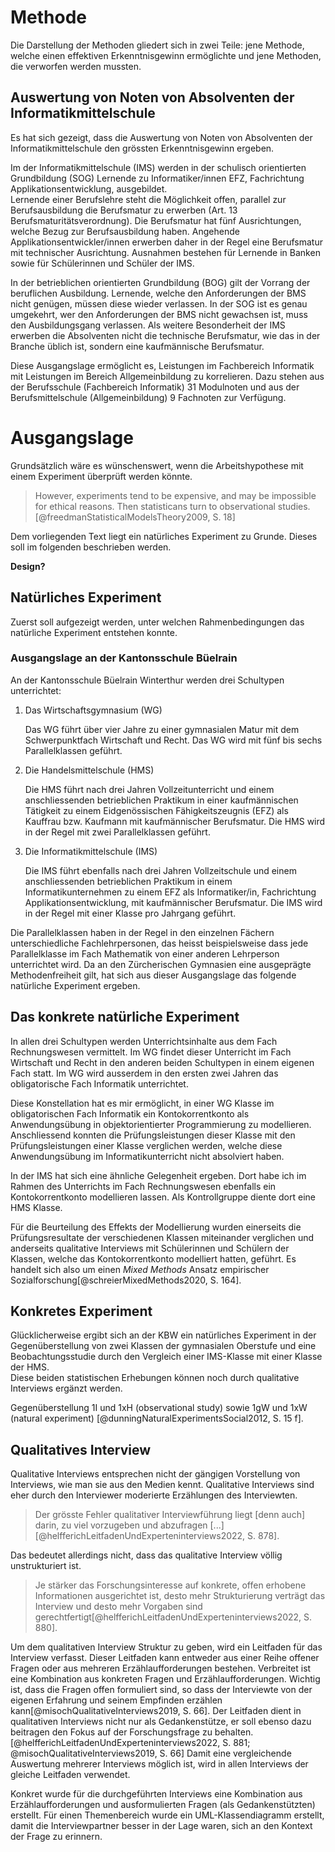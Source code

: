 # Methode

Die Darstellung der Methoden gliedert sich in zwei Teile: jene Methode,
welche einen effektiven Erkenntnisgewinn ermöglichte und jene Methoden,
die verworfen werden mussten.

## Auswertung von Noten von Absolventen der Informatikmittelschule

Es hat sich gezeigt, dass die Auswertung von Noten von Absolventen der
Informatikmittelschule den grössten Erkenntnisgewinn ergeben.

Im der Informatikmittelschule (IMS) werden in der schulisch
orientierten Grundbildung (SOG) Lernende zu
Informatiker/innen EFZ, Fachrichtung Applikationsentwicklung,
ausgebildet.  
Lernende einer Berufslehre steht die Möglichkeit offen, parallel zur
Berufsausbildung die Berufsmatur zu erwerben (Art. 13
Berufsmaturitätsverordnung). Die Berufsmatur hat fünf Ausrichtungen,
welche Bezug zur Berufsausbildung haben. Angehende
Applikationsentwickler/innen erwerben daher in der Regel eine
Berufsmatur mit technischer Ausrichtung. Ausnahmen bestehen für Lernende
in Banken sowie für Schülerinnen und Schüler der IMS.

In der betrieblichen orientierten Grundbildung (BOG) gilt der Vorrang
der beruflichen Ausbildung. Lernende, welche den Anforderungen der BMS
nicht genügen, müssen diese wieder verlassen. In der SOG ist es genau
umgekehrt, wer den Anforderungen der BMS nicht gewachsen ist, muss den
Ausbildungsgang verlassen. Als weitere Besonderheit der IMS erwerben die
Absolventen nicht die technische Berufsmatur, wie das in der Branche
üblich ist, sondern eine kaufmännische Berufsmatur.

Diese Ausgangslage
ermöglicht es, Leistungen im Fachbereich Informatik mit Leistungen im
Bereich Allgemeinbildung zu korrelieren. Dazu stehen aus der
Berufsschule (Fachbereich Informatik) 31 Modulnoten und aus der
Berufsmittelschule (Allgemeinbildung) 9 Fachnoten zur Verfügung.

# Ausgangslage

Grundsätzlich wäre es wünschenswert, wenn die Arbeitshypothese mit einem
Experiment überprüft werden könnte.

>However, experiments tend to be expensive, and may be impossible for
>ethical reasons. Then statisticans turn to observational
>studies.[@freedmanStatisticalModelsTheory2009, S. 18]

Dem vorliegenden Text liegt ein natürliches Experiment zu Grunde. Dieses
soll im folgenden beschrieben werden.

**Design?**

## Natürliches Experiment

Zuerst soll aufgezeigt werden, unter welchen Rahmenbedingungen das
natürliche Experiment entstehen konnte.

### Ausgangslage an der Kantonsschule Büelrain

An der Kantonsschule Büelrain Winterthur werden drei Schultypen
unterrichtet:

1. Das Wirtschaftsgymnasium (WG)
   
   Das WG führt über vier Jahre zu einer gymnasialen
   Matur mit dem Schwerpunktfach Wirtschaft und Recht. Das WG wird mit
   fünf bis sechs Parallelklassen geführt.

2. Die Handelsmittelschule (HMS)
   
   Die HMS führt nach drei Jahren Vollzeitunterricht und
   einem anschliessenden betrieblichen Praktikum in einer kaufmännischen
   Tätigkeit zu einem Eidgenössischen Fähigkeitszeugnis (EFZ) als
   Kauffrau bzw. Kaufmann mit kaufmännischer Berufsmatur. Die HMS wird
   in der Regel mit zwei Parallelklassen geführt.

3. Die Informatikmittelschule (IMS)
   
   Die IMS führt ebenfalls nach drei Jahren Vollzeitschule und einem
   anschliessenden betrieblichen Praktikum in einem
   Informatikunternehmen zu einem EFZ als Informatiker/in, Fachrichtung
   Applikationsentwicklung, mit kaufmännischer Berufsmatur. Die IMS wird
   in der Regel mit einer Klasse pro Jahrgang geführt.

Die Parallelklassen haben in der Regel in den einzelnen Fächern
unterschiedliche Fachlehrpersonen, das heisst beispielsweise dass jede
Parallelklasse im Fach Mathematik von einer anderen Lehrperson
unterrichtet wird. Da an den Zürcherischen Gymnasien eine ausgeprägte
Methodenfreiheit gilt, hat sich aus dieser Ausgangslage das folgende
natürliche Experiment ergeben.

## Das konkrete natürliche Experiment

In allen drei Schultypen werden Unterrichtsinhalte aus dem Fach
Rechnungswesen vermittelt. Im WG findet dieser Unterricht im Fach
Wirtschaft und Recht in den anderen beiden Schultypen in einem eigenen
Fach statt. Im WG wird ausserdem in den ersten zwei Jahren das
obligatorische Fach Informatik unterrichtet.

Diese Konstellation hat es mir ermöglicht, in einer WG Klasse im
obligatorischen Fach Informatik ein Kontokorrentkonto als
Anwendungsübung in objektorientierter Programmierung zu modellieren.
Anschliessend konnten die Prüfungsleistungen dieser Klasse mit den
Prüfungsleistungen einer Klasse verglichen werden, welche diese
Anwendungsübung im Informatikunterricht nicht absolviert haben.

In der IMS hat sich eine ähnliche Gelegenheit ergeben. Dort habe ich im
Rahmen des Unterrichts im Fach Rechnungswesen ebenfalls ein
Kontokorrentkonto modellieren lassen. Als Kontrollgruppe diente dort
eine HMS Klasse.

Für die Beurteilung des Effekts der Modellierung wurden einerseits die
Prüfungsresultate der verschiedenen Klassen miteinander verglichen und
anderseits qualitative Interviews mit Schülerinnen und Schülern der
Klassen, welche das Kontokorrentkonto modelliert hatten, geführt. Es
handelt sich also um einen *Mixed Methods* Ansatz empirischer
Sozialforschung[@schreierMixedMethods2020, S. 164].


## Konkretes Experiment

Glücklicherweise ergibt sich an der KBW ein natürliches Experiment in
der Gegenüberstellung von zwei Klassen der gymnasialen Oberstufe und
eine Beobachtungsstudie durch den Vergleich einer IMS-Klasse mit einer
Klasse der HMS.  
Diese beiden statistischen Erhebungen können noch durch qualitative
Interviews ergänzt werden.

Gegenüberstellung 1I und 1xH (observational study) sowie
1gW und 1xW (natural experiment) [@dunningNaturalExperimentsSocial2012,
S. 15 f].

## Qualitatives Interview

Qualitative Interviews entsprechen nicht der gängigen Vorstellung von
Interviews, wie man sie aus den Medien kennt. Qualitative Interviews
sind eher durch den Interviewer moderierte Erzählungen des Interviewten.  

>Der grösste Fehler qualitativer Interviewführung liegt [denn auch]
>darin, zu viel vorzugeben und abzufragen
>[...][@helfferichLeitfadenUndExperteninterviews2022, S. 878].

Das bedeutet allerdings nicht, dass das qualitative Interview völlig
unstrukturiert ist.

>Je stärker das Forschungsinteresse auf konkrete, offen erhobene
>Informationen ausgerichtet ist, desto mehr Strukturierung verträgt das
>Interview und desto mehr Vorgaben sind
>gerechtfertigt[@helfferichLeitfadenUndExperteninterviews2022, S. 880]. 

Um dem qualitativen Interview Struktur zu geben, wird ein Leitfaden für
das Interview verfasst. Dieser Leitfaden kann entweder aus einer Reihe
offener Fragen oder aus mehreren Erzählaufforderungen bestehen.
Verbreitet ist eine Kombination aus konkreten Fragen und
Erzählaufforderungen. Wichtig ist, dass die Fragen offen formuliert
sind, so dass der Interviewte von der eigenen Erfahrung und seinem
Empfinden erzählen kann[@misochQualitativeInterviews2019, S. 66].
Der Leitfaden dient in qualitativen Interviews nicht nur als
Gedankenstütze, er soll ebenso dazu beitragen den Fokus auf der
Forschungsfrage zu
behalten.[@helfferichLeitfadenUndExperteninterviews2022, S. 881;
@misochQualitativeInterviews2019, S. 66]
Damit eine vergleichende Auswertung mehrerer Interviews möglich ist,
wird in allen Interviews der gleiche Leitfaden verwendet.

Konkret wurde für die durchgeführten Interviews eine Kombination aus
Erzählaufforderungen und ausformulierten Fragen (als Gedankenstützten)
erstellt. Für einen Themenbereich wurde ein UML-Klassendiagramm
erstellt, damit die Interviewpartner besser in der Lage waren, sich an
den Kontext der Frage zu erinnern.
